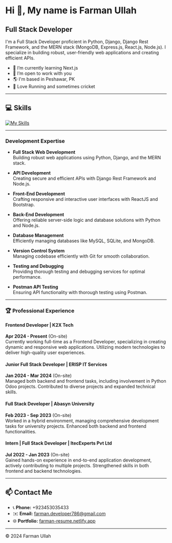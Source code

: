 # Hi 👋, My name is Farman Ullah
## Full Stack Developer

I'm a Full Stack Developer proficient in Python, Django, Django Rest Framework, and the MERN stack (MongoDB, Express.js, React.js, Node.js). I specialize in building robust, user-friendly web applications and creating efficient APIs.  

- 🌱 I’m currently learning Next.js
- 💞️ I’m open to work with you
- 🌎 I'm based in Peshawar, PK
- 🎽 Love Running and sometimes cricket

---

## 💻 Skills  
[![My Skills](https://skillicons.dev/icons?i=python,django,nodejs,html,css,bootstrap,tailwindcss,js,typescript,react,redux,mongodb,mysql,git,postman)](https://skillicons.dev)

---

### Development Expertise

- **Full Stack Web Development**  
  Building robust web applications using Python, Django, and the MERN stack.
  
- **API Development**  
  Creating secure and efficient APIs with Django Rest Framework and Node.js.
  
- **Front-End Development**  
  Crafting responsive and interactive user interfaces with ReactJS and Bootstrap.
  
- **Back-End Development**  
  Offering reliable server-side logic and database solutions with Python and Node.js.
  
- **Database Management**  
  Efficiently managing databases like MySQL, SQLite, and MongoDB.
  
- **Version Control System**  
  Managing codebase efficiently with Git for smooth collaboration.
  
- **Testing and Debugging**  
  Providing thorough testing and debugging services for optimal performance.
  
- **Postman API Testing**  
  Ensuring API functionality with thorough testing using Postman.

---

### 🏆 Professional Experience  

#### Frontend Developer | **K2X Tech**  
**Apr 2024 - Present** (On-site)  
Currently working full-time as a Frontend Developer, specializing in creating dynamic and responsive web applications. Utilizing modern technologies to deliver high-quality user experiences.

#### Junior Full Stack Developer | **ERISP IT Services**  
**Jan 2024 - Mar 2024** (On-site)  
Managed both backend and frontend tasks, including involvement in Python Odoo projects. Contributed to diverse projects and expanded technical skills.

#### Full Stack Developer | **Abasyn University**  
**Feb 2023 - Sep 2023** (On-site)  
Worked in a hybrid environment, managing comprehensive development tasks for university projects. Enhanced both backend and frontend functionalities.

#### Intern | Full Stack Developer | **ItecExperts Pvt Ltd**  
**Jul 2022 - Jan 2023** (On-site)  
Gained hands-on experience in end-to-end application development, actively contributing to multiple projects. Strengthened skills in both frontend and backend technologies.

---

## 📫 Contact Me  
- 📞 **Phone:** +923453035433  
- ✉️ **Email:** farman.developer786@gmail.com  
- 🌐 **Portfolio:** [farman-resume.netlify.app](https://farman-resume.netlify.app)  

---

© 2024 Farman Ullah
